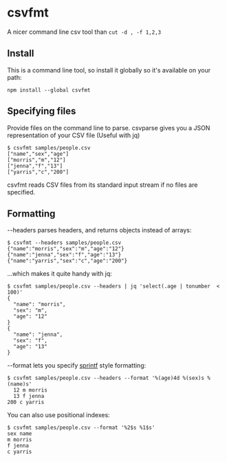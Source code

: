 # csvfmt

A nicer command line csv tool than `cut -d , -f 1,2,3`

## Install

This is a command line tool, so install it globally so it's available on your path:

    npm install --global csvfmt

## Specifying files

Provide files on the command line to parse. csvparse gives you a JSON representation of your CSV file (Useful with jq)

    $ csvfmt samples/people.csv
    ["name","sex","age"]
    ["morris","m","12"]
    ["jenna","f","13"]
    ["yarris","c","200"]

csvfmt reads CSV files from its standard input stream if no files are specified.

## Formatting

--headers parses headers, and returns objects instead of arrays:

    $ csvfmt --headers samples/people.csv
    {"name":"morris","sex":"m","age":"12"}
    {"name":"jenna","sex":"f","age":"13"}
    {"name":"yarris","sex":"c","age":"200"}

...which makes it quite handy with jq:

    $ csvfmt samples/people.csv --headers | jq 'select(.age | tonumber  < 100)'
    {
      "name": "morris",
      "sex": "m",
      "age": "12"
    }
    {
      "name": "jenna",
      "sex": "f",
      "age": "13"
    }

--format lets you specify [sprintf](https://www.npmjs.com/package/sprintf-js) style formatting:

    $ csvfmt samples/people.csv --headers --format '%(age)4d %(sex)s %(name)s'
      12 m morris
      13 f jenna
    200 c yarris

 You can also use positional indexes:

    $ csvfmt samples/people.csv --format '%2$s %1$s'
    sex name
    m morris
    f jenna
    c yarris
